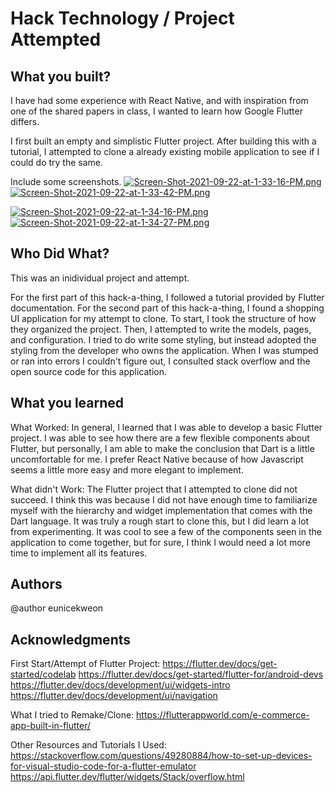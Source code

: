 # Hack Technology / Project Attempted

## What you built? 

I have had some experience with React Native, and with inspiration from one of the shared papers in class, I wanted to learn how Google Flutter differs. 

I first built an empty and simplistic Flutter project.
After building this with a tutorial, I attempted to clone a already existing mobile application to see if I could do try the same.

Include some screenshots.
[![Screen-Shot-2021-09-22-at-1-33-16-PM.png](https://i.postimg.cc/T2Zv0GTB/Screen-Shot-2021-09-22-at-1-33-16-PM.png)](https://postimg.cc/7bMRPFGN)
[![Screen-Shot-2021-09-22-at-1-33-42-PM.png](https://i.postimg.cc/k55H9hnx/Screen-Shot-2021-09-22-at-1-33-42-PM.png)](https://postimg.cc/21PG7GL6)

[![Screen-Shot-2021-09-22-at-1-34-16-PM.png](https://i.postimg.cc/Qd84knKR/Screen-Shot-2021-09-22-at-1-34-16-PM.png)](https://postimg.cc/HVN9Tz22)
[![Screen-Shot-2021-09-22-at-1-34-27-PM.png](https://i.postimg.cc/8zz4rJqG/Screen-Shot-2021-09-22-at-1-34-27-PM.png)](https://postimg.cc/Vd2nx6fZ)


## Who Did What?

This was an inidividual project and attempt.

For the first part of this hack-a-thing, I followed a tutorial provided by Flutter documentation.
For the second part of this hack-a-thing, I found a shopping UI application for my attempt to clone. To start, I took the structure of how they organized the project. Then, I attempted to write the models, pages, and configuration. I tried to do write some styling, but instead adopted the styling from the developer who owns the application. When I was stumped or ran into errors I couldn't figure out, I consulted stack overflow and the open source code for this application.

## What you learned

What Worked: In general, I learned that I was able to develop a basic Flutter project. I was able to see how there are a few flexible components about Flutter, but personally, I am able to make the conclusion that Dart is a little uncomfortable for me. I prefer React Native because of how Javascript seems a little more easy and more elegant to implement.

What didn't Work: The Flutter project that I attempted to clone did not succeed. I think this was because I did not have enough time to familiarize myself with the hierarchy and widget implementation that comes with the Dart language. It was truly a rough start to clone this, but I did learn a lot from experimenting. It was cool to see a few of the components seen in the application to come together, but for sure, I think I would need a lot more time to implement all its features.

## Authors

@author eunicekweon

## Acknowledgments

First Start/Attempt of Flutter Project:
https://flutter.dev/docs/get-started/codelab
https://flutter.dev/docs/get-started/flutter-for/android-devs
https://flutter.dev/docs/development/ui/widgets-intro
https://flutter.dev/docs/development/ui/navigation

What I tried to Remake/Clone:
https://flutterappworld.com/e-commerce-app-built-in-flutter/

Other Resources and Tutorials I Used:
https://stackoverflow.com/questions/49280884/how-to-set-up-devices-for-visual-studio-code-for-a-flutter-emulator
https://api.flutter.dev/flutter/widgets/Stack/overflow.html
